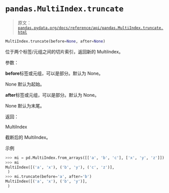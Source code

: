 # `pandas.MultiIndex.truncate`

> 原文：[`pandas.pydata.org/docs/reference/api/pandas.MultiIndex.truncate.html`](https://pandas.pydata.org/docs/reference/api/pandas.MultiIndex.truncate.html)

```py
MultiIndex.truncate(before=None, after=None)
```

位于两个标签/元组之间的切片索引，返回新的 MultiIndex。

参数：

**before**标签或元组，可以是部分。默认为 None。

None 默认为起始。

**after**标签或元组，可以是部分。默认为 None。

None 默认为末尾。

返回：

MultiIndex

截断后的 MultiIndex。

示例

```py
>>> mi = pd.MultiIndex.from_arrays([['a', 'b', 'c'], ['x', 'y', 'z']])
>>> mi
MultiIndex([('a', 'x'), ('b', 'y'), ('c', 'z')],
 )
>>> mi.truncate(before='a', after='b')
MultiIndex([('a', 'x'), ('b', 'y')],
 ) 
```
